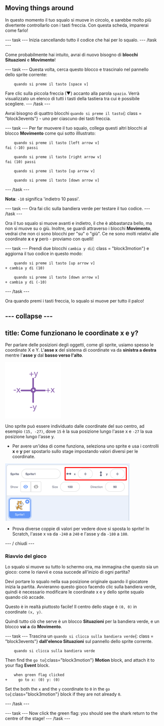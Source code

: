 ## Moving things around

In questo momento il tuo squalo si muove in circolo, e sarebbe molto più divertente controllarlo con i tasti freccia. Con questa scheda, imparerai come farlo!

\--- task \--- Inizia cancellando tutto il codice che hai per lo squalo. \--- /task \---

Come probabilmente hai intuito, avrai di nuovo bisogno di **blocchi Situazioni** e **Movimento**!

\--- task \--- Questa volta, cerca questo blocco e trascinalo nel pannello dello sprite corrente:

```blocks3
    quando si preme il tasto [space v]
```

Fare clic sulla piccola freccia (▼) accanto alla parola `spazio`. Verrà visualizzato un elenco di tutti i tasti della tastiera tra cui è possibile scegliere. \--- /task \---

Avrai bisogno di quattro blocchi `quando si preme il tasto`{: class = "block3events"} - uno per ciascuno dei tasti freccia.

\--- task \--- Per far muovere il tuo squalo, collega questi altri blocchi al blocco **Movimento** come qui sotto illlustrato:

```blocks3
    quando si preme il tasto [left arrow v]
fai (-10) passi
```

```blocks3
    quando si preme il tasto [right arrow v]
fai (10) passi
```

```blocks3
    quando si preme il tasto [up arrow v]
```

```blocks3
    quando si preme il tasto [down arrow v]
```

\--- /task \---

**Nota**: `-10` significa 'indietro 10 passi'.

\--- task \--- Ora fai clic sulla bandiera verde per testare il tuo codice. \--- /task \---

Ora il tuo squalo si muove avanti e indietro, il che è abbastanza bello, ma non si muove su o giù. Inoltre, se guardi attraverso i blocchi **Movimento**, vedrai che non ci sono blocchi per "su" o "giù". Ce ne sono molti relativi alle coordinate **x** e **y** però - proviamo con quelli!

\--- task \--- Prendi due blocchi `cambia y di`{: class = "block3motion"} e aggiorna il tuo codice in questo modo:

```blocks3
    quando si preme il tasto [up arrow v]
+ cambia y di (10)
```

```blocks3
    quando si preme il tasto [down arrow v]
+ cambia y di (-10)
```

\--- /task \---

Ora quando premi i tasti freccia, lo squalo si muove per tutto il palco!

## \--- collapse \---

## title: Come funzionano le coordinate x e y?

Per parlare delle posizioni degli oggetti, come gli sprite, usiamo spesso le coordinate X e Y. L'**asse x** del sistema di coordinate va da **sinistra a destra** mentre l'**asse y** dal **basso verso l'alto**.

![](images/moving3.png)

Uno sprite può essere individuato dalle coordinate del suo centro, ad esempio `(15, -27)`, dove `15` è la sua posizione lungo l'asse x e `-27` la sua posizione lungo l'asse y.

+ Per avere un'idea di come funziona, seleziona uno sprite e usa i controlli **x** e **y** per spostarlo sullo stage impostando valori diversi per le coordinate.

![](images/xycoords.png)

+ Prova diverse coppie di valori per vedere dove si sposta lo sprite! In Scratch, l'asse x va da `-240` a `240` e l'asse y da `-180` a `180`.

\--- / chiudi \---

### Riavvio del gioco

Lo squalo si muove su tutto lo schermo ora, ma immagina che questo sia un gioco: come lo riavvii e cosa succede all'inizio di ogni partita?

Devi portare lo squalo nella sua posizione originale quando il giocatore inizia la partita. Avvieranno questo gioco facendo clic sulla bandiera verde, quindi è necessario modificare le coordinate x e y dello sprite squalo quando ciò accade.

Questo è in realtà piuttosto facile! Il centro dello stage è `(0, 0)` in coordinate `(x, y)`.

Quindi tutto ciò che serve è un blocco **Situazioni** per la bandiera verde, e un blocco **vai a** da **Movimento**.

\--- task \--- Trascina un `quando si clicca sulla bandiera verde`{: class = "block3events"} **dall'elenco Situazioni** sul pannello dello sprite corrente.

```blocks3
    quando si clicca sulla bandiera verde
```

Then find the `go to`{:class="block3motion"} **Motion** block, and attach it to your flag **Event** block.

```blocks3
    when green flag clicked
+     go to x: (0) y: (0)
```

Set the both the `x` and the `y` coordinate to `0` in the `go to`{:class="block3motion"} block if they are not already `0`.

\--- /task \---

\--- task \--- Now click the green flag: you should see the shark return to the centre of the stage! \--- /task \---